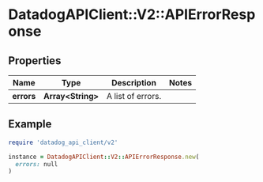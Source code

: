 # DatadogAPIClient::V2::APIErrorResponse

## Properties

| Name | Type | Description | Notes |
| ---- | ---- | ----------- | ----- |
| **errors** | **Array&lt;String&gt;** | A list of errors. |  |

## Example

```ruby
require 'datadog_api_client/v2'

instance = DatadogAPIClient::V2::APIErrorResponse.new(
  errors: null
)
```

